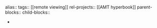 alias::
tags:: [[remote viewing]] 
rel-projects:: [[AMT hyperbook]]
parent-blocks:: 
child-blocks::

-